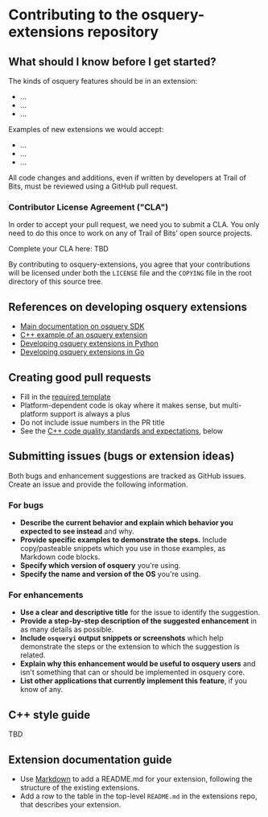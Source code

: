 Contributing to the osquery-extensions repository
======

## What should I know before I get started?

The kinds of osquery features should be in an extension:
* ...
* ...
* ...

Examples of new extensions we would accept:
* ...
* ...
* ...

All code changes and additions, even if written by developers at Trail of Bits, must be reviewed using a GitHub pull request.

### Contributor License Agreement ("CLA")

In order to accept your pull request, we need you to submit a CLA. You only need to do this once to work on any of Trail of Bits' open source projects.

Complete your CLA here: TBD

By contributing to osquery-extensions, you agree that your contributions will be licensed under both the `LICENSE` file and the `COPYING` file in the root directory of this source tree.

## References on developing osquery extensions

* [Main documentation on osquery SDK](https://osquery.readthedocs.io/en/stable/development/osquery-sdk/)
* [C++ example of an osquery extension](https://github.com/facebook/osquery/tree/master/osquery/examples)
* [Developing osquery extensions in Python]()
* [Developing osquery extensions in Go]()

## Creating good pull requests

* Fill in the [required template](https://github.com/trailofbits/osquery-extensions/blob/master/PULL_REQUEST_TEMPLATE.md)
* Platform-dependent code is okay where it makes sense, but multi-platform support is always a plus
* Do not include issue numbers in the PR title
* See the [C++ code quality standards and expectations](#C++-style-guide), below

## Submitting issues (bugs or extension ideas)

Both bugs and enhancement suggestions are tracked as GitHub issues. Create an issue and provide the following information.

### For bugs
* **Describe the current behavior and explain which behavior you expected to see instead** and why.
* **Provide specific examples to demonstrate the steps.** Include copy/pasteable snippets which you use in those examples, as Markdown code blocks.
* **Specify which version of osquery** you're using.
* **Specify the name and version of the OS** you're using.

### For enhancements
* **Use a clear and descriptive title** for the issue to identify the suggestion.
* **Provide a step-by-step description of the suggested enhancement** in as many details as possible.
* **Include `osqueryi` output snippets or screenshots** which help demonstrate the steps or the extension to which the suggestion is related.
* **Explain why this enhancement would be useful to osquery users** and isn't something that can or should be implemented in osquery core.
* **List other applications that currently implement this feature**, if you know of any.

## C++ style guide

TBD

## Extension documentation guide

* Use [Markdown](https://guides.github.com/features/mastering-markdown/) to add a README.md for your extension, following the structure of the existing extensions.
* Add a row to the table in the top-level `README.md` in the extensions repo, that describes your extension.
